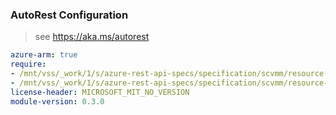 ### AutoRest Configuration

> see https://aka.ms/autorest

``` yaml
azure-arm: true
require:
- /mnt/vss/_work/1/s/azure-rest-api-specs/specification/scvmm/resource-manager/readme.md
- /mnt/vss/_work/1/s/azure-rest-api-specs/specification/scvmm/resource-manager/readme.go.md
license-header: MICROSOFT_MIT_NO_VERSION
module-version: 0.3.0

```
